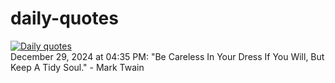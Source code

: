 # daily-quotes
[![Daily quotes](https://github.com/ceepu8/daily-quotes/actions/workflows/daily-quote.yml/badge.svg)](https://github.com/ceepu8/daily-quotes/actions/workflows/daily-quote.yml)<br/>
December 29, 2024 at 04:35 PM: "Be Careless In Your Dress If You Will, But Keep A Tidy Soul." - Mark Twain
